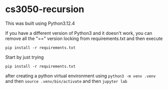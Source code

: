 # cs3050-recursion

This was built using Python3.12.4

If you have a different version of Python3 and it doesn't work, you can remove all the "==" version locking from requirements.txt and then execute

`pip install -r requirements.txt` 

Start by just trying 

`pip install -r requirements.txt` 

after creating a python virtual environment using `python3 -m venv .venv` and then `source .venv/bin/activate` and then `jupyter lab`
